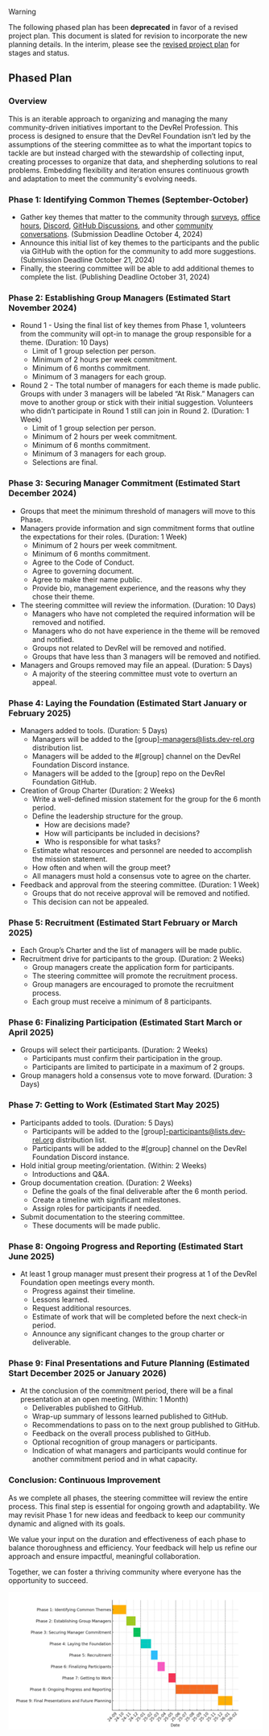 > [!WARNING]
> The following phased plan has been **deprecated** in favor of a revised project plan. This document is slated for revision to incorporate the new planning details. In the interim, please see the [revised project plan](https://github.com/orgs/DevRel-Foundation/projects/7/views/1) for stages and status.

## Phased Plan

### **Overview**

This is an iterable approach to organizing and managing the many community-driven initiatives important to the DevRel Profession. This process is designed to ensure that the DevRel Foundation isn’t led by the assumptions of the steering committee as to what the important topics to tackle are but instead charged with the stewardship of collecting input, creating processes to organize that data, and shepherding solutions to real problems. Embedding flexibility and iteration ensures continuous growth and adaptation to meet the community's evolving needs.

### **Phase 1: Identifying Common Themes** (September-October)

- Gather key themes that matter to the community through [surveys](https://docs.google.com/forms/d/e/1FAIpQLSd1_z1JP7VTOAt6FQBcG7iwHSXFX6JbgRnVtk7WuVBBAMXHmg/viewform), [office hours](https://discord.com/channels/1255563562449899573/1255564735009656964), [Discord](https://discord.gg/Vc6Qytc9vE), [GitHub Discussions](https://github.com/DevRel-Foundation/governance/discussions), and other [community conversations](challenges.md). (Submission Deadline October 4, 2024)
- Announce this initial list of key themes to the participants and the public via GitHub with the option for the community to add more suggestions. (Submission Deadline October 21, 2024)
- Finally, the steering committee will be able to add additional themes to complete the list. (Publishing Deadline October 31, 2024)
### **Phase 2: Establishing Group Managers** (Estimated Start November 2024)

- Round 1 - Using the final list of key themes from Phase 1, volunteers from the community will opt-in to manage the group responsible for a theme. (Duration: 10 Days)
	- Limit of 1 group selection per person.
	- Minimum of 2 hours per week commitment. 
	- Minimum of 6 months commitment.
	- Minimum of 3 managers for each group.    
- Round 2 - The total number of managers for each theme is made public. Groups with under 3 managers will be labeled “At Risk.” Managers can move to another group or stick with their initial suggestion. Volunteers who didn’t participate in Round 1 still can join in Round 2. (Duration: 1 Week)
	- Limit of 1 group selection per person.
	- Minimum of 2 hours per week commitment.
	- Minimum of 6 months commitment.
	- Minimum of 3 managers for each group.
	- Selections are final.
### **Phase 3: Securing Manager Commitment** (Estimated Start December 2024)

- Groups that meet the minimum threshold of managers will move to this Phase.    
- Managers provide information and sign commitment forms that outline the expectations for their roles. (Duration: 1 Week) 
	- Minimum of 2 hours per week commitment.
	- Minimum of 6 months commitment.
	- Agree to the Code of Conduct.
	- Agree to governing document.
	- Agree to make their name public.
	- Provide bio, management experience, and the reasons why they chose their theme.
- The steering committee will review the information. (Duration: 10 Days)
	- Managers who have not completed the required information will be removed and notified.
	- Managers who do not have experience in the theme will be removed and notified.
	- Groups not related to DevRel will be removed and notified.
	- Groups that have less than 3 managers will be removed and notified.    
- Managers and Groups removed may file an appeal. (Duration: 5 Days)
	- A majority of the steering committee must vote to overturn an appeal.
### **Phase 4: Laying the Foundation** (Estimated Start January or February 2025)

- Managers added to tools. (Duration: 5 Days)
	- Managers will be added to the [group]-managers@lists.dev-rel.org distribution list.
	- Managers will be added to the #[group] channel on the DevRel Foundation Discord instance.
	- Managers will be added to the [group] repo on the DevRel Foundation GitHub.
- Creation of Group Charter (Duration: 2 Weeks)
	- Write a well-defined mission statement for the group for the 6 month period.
	- Define the leadership structure for the group.
		- How are decisions made?
		- How will participants be included in decisions?
		- Who is responsible for what tasks?
	- Estimate what resources and personnel are needed to accomplish the mission statement.
	- How often and when will the group meet?
	- All managers must hold a consensus vote to agree on the charter.
- Feedback and approval from the steering committee. (Duration: 1 Week)
	- Groups that do not receive approval will be removed and notified.
	- This decision can not be appealed.
### **Phase 5: Recruitment** (Estimated Start February or March 2025)

- Each Group’s Charter and the list of managers will be made public.
- Recruitment drive for participants to the group. (Duration: 2 Weeks)
	- Group managers create the application form for participants.
	- The steering committee will promote the recruitment process.
	- Group managers are encouraged to promote the recruitment process.
	- Each group must receive a minimum of 8 participants.
### **Phase 6: Finalizing Participation** (Estimated Start March or April 2025)

- Groups will select their participants. (Duration: 2 Weeks)
	- Participants must confirm their participation in the group.
	- Participants are limited to participate in a maximum of 2 groups.
- Group managers hold a consensus vote to move forward. (Duration: 3 Days)
### **Phase 7: Getting to Work** (Estimated Start May 2025)

- Participants added to tools. (Duration: 5 Days)
	- Participants will be added to the [group]-participants@lists.dev-rel.org distribution list.
	- Participants will be added to the #[group] channel on the DevRel Foundation Discord instance.
- Hold initial group meeting/orientation. (Within: 2 Weeks)
	- Introductions and Q&A.
- Group documentation creation. (Duration: 2 Weeks)
	- Define the goals of the final deliverable after the 6 month period.
	- Create a timeline with significant milestones.
	- Assign roles for participants if needed.
- Submit documentation to the steering committee.
	- These documents will be made public.
### **Phase 8: Ongoing Progress and Reporting** (Estimated Start June 2025)

- At least 1 group manager must present their progress at 1 of the DevRel Foundation open meetings every month.
	- Progress against their timeline.
	- Lessons learned.
	- Request additional resources.
	- Estimate of work that will be completed before the next check-in period.
	- Announce any significant changes to the group charter or deliverable.
### **Phase 9: Final Presentations and Future Planning** (Estimated Start December 2025 or January 2026)

- At the conclusion of the commitment period, there will be a final presentation at an open meeting. (Within: 1 Month)
	- Deliverables published to GitHub.
	- Wrap-up summary of lessons learned published to GitHub.
	- Recommendations to pass on to the next group published to GitHub.
	- Feedback on the overall process published to GitHub.
	- Optional recognition of group managers or participants.
	- Indication of what managers and participants would continue for another commitment period and in what capacity.
### **Conclusion: Continuous Improvement**

As we complete all phases, the steering committee will review the entire process. This final step is essential for ongoing growth and adaptability. We may revisit Phase 1 for new ideas and feedback to keep our community dynamic and aligned with its goals.

We value your input on the duration and effectiveness of each phase to balance thoroughness and efficiency. Your feedback will help us refine our approach and ensure impactful, meaningful collaboration.

Together, we can foster a thriving community where everyone has the opportunity to succeed.

![Chart with estimated dates of the plan](chart.png)
